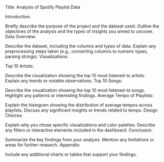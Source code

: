 Title: Analysis of Spotify Playlist Data

Introduction:

Briefly describe the purpose of the project and the dataset used.
Outline the objectives of the analysis and the types of insights you aimed to uncover.
Data Overview:

Describe the dataset, including the columns and types of data.
Explain any preprocessing steps taken (e.g., converting columns to numeric types, parsing strings).
Visualizations:

Top 10 Artists:

Describe the visualization showing the top 10 most listened-to artists.
Explain any trends or notable observations.
Top 10 Songs:

Describe the visualization showing the top 10 most listened-to songs.
Highlight any patterns or interesting findings.
Average Tempo of Playlists:

Explain the histogram showing the distribution of average tempos across playlists.
Discuss any significant insights or trends related to tempo.
Design Choices:

Explain why you chose specific visualizations and color palettes.
Describe any filters or interactive elements included in the dashboard.
Conclusion:

Summarize the key findings from your analysis.
Mention any limitations or areas for further research.
Appendix:

Include any additional charts or tables that support your findings.
